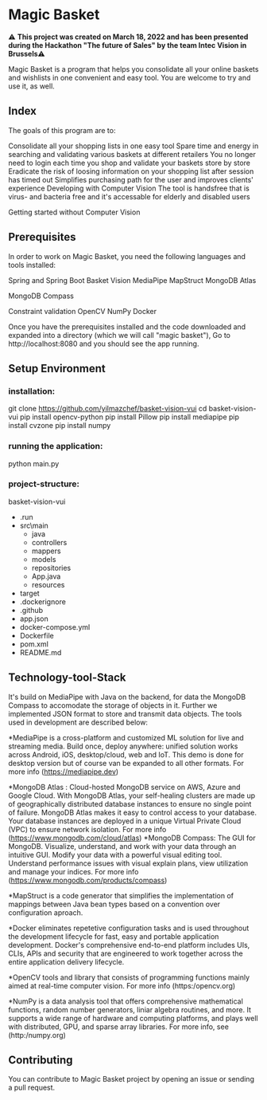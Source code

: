 # Magic Basket

⚠️ **This project was created on March 18, 2022 and has been presented during the Hackathon "The future of Sales" by the team Intec Vision in Brussels**⚠️ 

Magic Basket is a program that helps you consolidate all your online baskets and wishlists in one convenient and easy tool. You are welcome to try and use it, as well.

## Index
The goals of this program are to:

Consolidate all your shopping lists in one easy tool
Spare time and energy in searching and validating various baskets at different retailers
You no longer need to login each time you shop and validate your baskets store by store
Eradicate the risk of loosing information on your shopping list after session has timed out
Simplifies purchasing path for the user and improves clients' experience
Developing with Computer Vision
The tool is handsfree that is virus- and bacteria free and it's accessable for elderly and disabled users

Getting started without Computer Vision

## Prerequisites
In order to work on Magic Basket, you need the following languages and tools installed:

Spring and Spring Boot
Basket Vision
MediaPipe
MapStruct
MongoDB Atlas

MongoDB Compass

Constraint validation
OpenCV
NumPy
Docker

Once you have the prerequisites installed and the code downloaded and expanded into a directory (which we will call "magic basket"),
Go to http://localhost:8080 and you should see the app running.

## Setup Environment

### installation:
git clone https://github.com/yilmazchef/basket-vision-vui
cd basket-vision-vui
pip install opencv-python
pip install Pillow
pip install mediapipe
pip install cvzone
pip install numpy

### running the application:
python main.py

### project-structure:
basket-vision-vui
* .run
* src\main
  * java
   * controllers
   * mappers
   * models
   * repositories
    * App.java
  * resources
* target
* .dockerignore
* .github
* app.json
* docker-compose.yml
* Dockerfile
* pom.xml
* README.md

## Technology-tool-Stack

It's build on MediaPipe with Java on the backend, for data the MongoDB Compass to accomodate the storage of objects in it. Further we implemented JSON format to store and transmit data objects.
The tools used in development are described below:

*MediaPipe is a cross-platform and customized ML solution for live and streaming media. Build once, deploy anywhere: unified solution works across Android, iOS, desktop/cloud, web and IoT.
This demo is done for desktop version but of course van be expanded to all other formats. For more info (https://mediapipe.dev)

*MongoDB Atlas : Cloud-hosted MongoDB service on AWS, Azure and Google Cloud. With MongoDB Atlas, your self-healing clusters are made up of geographically distributed database instances to ensure no single point of failure. MongoDB Atlas makes it easy to control access to your database. Your database instances are deployed in a unique Virtual Private Cloud (VPC) to ensure network isolation. For more info (https://www.mongodb.com/cloud/atlas)
*MongoDB Compass: The GUI for MongoDB. Visualize, understand, and work with your data through an intuitive GUI. Modify your data with a powerful visual editing tool. Understand performance issues with visual explain plans, view utilization and manage your indices. For more info (https://www.mongodb.com/products/compass)

*MapStruct is a code generator that simplifies the implementation of mappings between Java bean types based on a convention over configuration aproach.

*Docker eliminates repetetive configuration tasks and is used throughout the development lifecycle for fast, easy and portable application development. Docker's comprehensive end-to-end platform includes UIs, CLIs, APIs and security that are engineered to work together across the entire application delivery lifecycle.

*OpenCV tools and library that consists of programming functions mainly aimed at real-time computer vision. For more info (https:/opencv.org)

*NumPy is a data analysis tool that offers comprehensive mathematical functions, random number generators, liniar algebra routines, and more. It supports a wide range of hardware and computing platforms, and plays well with distributed, GPU, and sparse array libraries. For more info, see (http:/numpy.org)

## Contributing

You can contribute to Magic Basket project by opening an issue or sending a pull request. 
